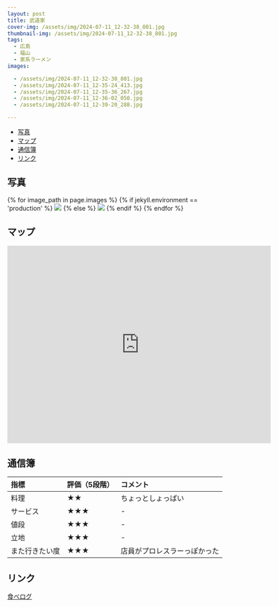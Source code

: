 ```yaml
---
layout: post
title: 武道家
cover-img: /assets/img/2024-07-11_12-32-38_801.jpg
thumbnail-img: /assets/img/2024-07-11_12-32-38_801.jpg
tags:
  - 広島
  - 福山
  - 家系ラーメン
images:  

  - /assets/img/2024-07-11_12-32-38_801.jpg
  - /assets/img/2024-07-11_12-35-24_413.jpg
  - /assets/img/2024-07-11_12-35-36_267.jpg
  - /assets/img/2024-07-11_12-36-02_050.jpg
  - /assets/img/2024-07-11_12-39-20_288.jpg

---
```




<!-- TOC -->

- [写真](#写真)
- [マップ](#マップ)
- [通信簿](#通信簿)
- [リンク](#リンク)

<!-- /TOC -->

## 写真

{% for image_path in page.images %}
{% if jekyll.environment == 'production' %}
<img src="https://raw.githubusercontent.com/taira1117/fukuyama_izakaya/master/{{ image_path }}">
{% else %}
<img src="{{ image_path }}">
{% endif %}
{% endfor %}

## マップ

<iframe src="https://www.google.com/maps/embed?pb=!1m18!1m12!1m3!1d3289.2087231598875!2d133.38710187566355!3d34.47222897300177!2m3!1f0!2f0!3f0!3m2!1i1024!2i768!4f13.1!3m3!1m2!1s0x3551117a2ba8210b%3A0xb79d5379029549b!2z5qiq5rWc5a6257O744KJ44O844KB44KTIOS4g-S7o-ebriDmrabpgZPlrrY!5e0!3m2!1sja!2sjp!4v1721921924030!5m2!1sja!2sjp" width="600" height="450" style="border:0;" allowfullscreen="" loading="lazy" referrerpolicy="no-referrer-when-downgrade"></iframe>

## 通信簿

| 指標 | 評価（5段階） | コメント |
| :------ |:--- | :--- |
| 料理 | ★★ | ちょっとしょっぱい |
| サービス | ★★★ | - |
| 値段 | ★★★ | - |
| 立地 | ★★★ | - |
| また行きたい度 | ★★★ | 店員がプロレスラーっぽかった |

## リンク

[食べログ](https://tabelog.com/hiroshima/A3403/A340304/34029419/)
